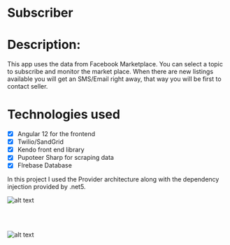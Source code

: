 # Subscriber
 

# Description:
This app uses the data from Facebook Marketplace. You can select a topic to subscribe and monitor the market place.
When there are new listings available you will get an SMS/Email right away, that way you will be first to contact seller.


# Technologies used 

- [x] Angular 12 for the frontend
- [x] Twilio/SandGrid
- [x] Kendo front end library
- [x] Pupoteer Sharp for scraping data
- [x] FIrebase Database

In this project I used the Provider architecture along with the dependency injection provided by .net5.

![alt text](https://github.com/Stanmozolevskiy/Subscriber/AplicationLogic.jpg)

<br>
<br>

![alt text](https://github.com/Stanmozolevskiy/Subscriber/Subscriber_Arcitecture.jpg)